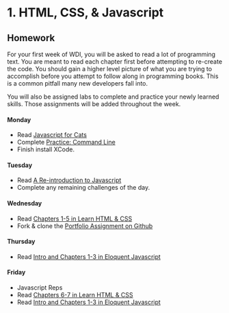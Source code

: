 # 1. HTML, CSS, & Javascript

## Homework

For your first week of WDI, you will be asked to read a lot of programming text. You are meant to read each chapter first before attempting to re-create the code. You should gain a higher level picture of what you are trying to accomplish before you attempt to follow along in programming books. This is a common pitfall many new developers fall into.

You will also be assigned labs to complete and practice your newly learned skills. Those assignments will be added throughout the week.

#### Monday

- Read [Javascript for Cats](http://jsforcats.com/)
- Complete [Practice: Command Line](01_front_end_fundamentals/d01_workhop_cli.md)
- Finish install XCode.

#### Tuesday

- Read [A Re-introduction to Javascript](https://developer.mozilla.org/en-US/docs/Web/JavaScript/A_re-introduction_to_JavaScript)
- Complete any remaining challenges of the day.

#### Wednesday

- Read [Chapters 1-5 in Learn HTML & CSS](http://learn.shayhowe.com/)
- Fork & clone the [Portfolio Assignment on Github](https://github.com/ga-chicago/portfolio-wk1)

#### Thursday

- Read [Intro and Chapters 1-3 in Eloquent Javascript](http://eloquentjavascript.net/)

#### Friday

- Javascript Reps
- Read [Chapters 6-7 in Learn HTML & CSS](http://learn.shayhowe.com/)
- Read [Intro and Chapters 1-3 in Eloquent Javascript](http://eloquentjavascript.net/)
